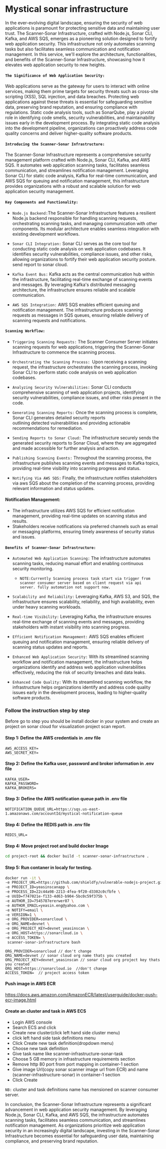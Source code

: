 # Mystical sonar infrastructure

In the ever-evolving digital landscape, ensuring the security of web applications is paramount for protecting sensitive data and maintaining user trust. The Scanner-Sonar Infrastructure, crafted with Node.js, Sonar CLI, Kafka, and AWS SQS, emerges as a pioneering solution designed to fortify web application security. This infrastructure not only automates scanning tasks but also facilitates seamless communication and notification management. In this service, we'll explore the architecture, functionalities, and benefits of the Scanner-Sonar Infrastructure, showcasing how it elevates web application security to new heights.

#### `The Significance of Web Application Security:`
Web applications serve as the gateway for users to interact with online services, making them prime targets for security threats such as cross-site scripting (XSS), SQL injection, and data breaches. Protecting web applications against these threats is essential for safeguarding sensitive data, preserving brand reputation, and ensuring compliance with regulations. Static code analysis tools, such as SonarQube, play a pivotal role in identifying code smells, security vulnerabilities, and maintainability issues early in the development process. By integrating static code analysis into the development pipeline, organizations can proactively address code quality concerns and deliver higher-quality software products.

#### `Introducing the Scanner-Sonar Infrastructure:`
The Scanner-Sonar Infrastructure represents a comprehensive security management platform crafted with Node.js, Sonar CLI, Kafka, and AWS SQS. It automates web application scanning tasks, facilitates seamless communication, and streamlines notification management. Leveraging Sonar CLI for static code analysis, Kafka for real-time communication, and AWS SQS for queuing and notification management, this infrastructure provides organizations with a robust and scalable solution for web application security management.

#### `Key Components and Functionality:`

  - `Node.js Backend:`The Scanner-Sonar Infrastructure features a resilient Node.js backend responsible for handling scanning 
     requests, orchestrating scanning tasks, and managing communication with other components. Its modular architecture 
     enables seamless integration with existing development workflows.

  - `Sonar CLI Integration:`  Sonar CLI serves as the core tool for conducting static code analysis on web application 
     codebases. It identifies security vulnerabilities, compliance issues, and other risks, allowing organizations to fortify 
     their web application security posture. send report to sonar cloud.

  - `Kafka Event Bus:`  Kafka acts as the central communication hub within the infrastructure, facilitating real-time exchange 
     of scanning events and messages. By leveraging Kafka's distributed messaging architecture, the infrastructure ensures 
     reliable and scalable communication.
    
  - `AWS SQS Integration:` AWS SQS enables efficient queuing and notification management. The infrastructure produces scanning 
     requests as messages in SQS queues, ensuring reliable delivery of scanning requests and notifications.

#### `Scanning Workflow:`

  - `Triggering Scanning Requests:` The Scanner Consumer Server initiates scanning requests for web applications, triggering 
     the Scanner-Sonar Infrastructure to commence the scanning process.

  - `Orchestrating the Scanning Process: `Upon receiving a scanning request, the infrastructure orchestrates the scanning 
     process, invoking Sonar CLI to perform static code analysis on web application codebases.

  - `Analyzing Security Vulnerabilities:` Sonar CLI conducts comprehensive scanning of web application projects, identifying 
     security vulnerabilities, compliance issues, and other risks present in the code.

  - `Generating Scanning Reports:` Once the scanning process is complete, Sonar CLI generates detailed security reports     
     outlining detected vulnerabilities and providing actionable recommendations for remediation.
    
  - `Sending Reports to Sonar Cloud:` The infrastructure securely sends the generated security reports to Sonar Cloud, where 
     they are aggregated and made accessible for further analysis and action.

  - `Publishing Scanning Events:` Throughout the scanning process, the infrastructure publishes scanning events and messages 
    to Kafka topics, providing real-time visibility into scanning progress and status.

  - `Notifying Via AWS SQS:` Finally, the infrastructure notifies stakeholders via aws SQS about the completion of the 
     scanning process, providing relevant information and status updates.

#### Notification Management:

  - The infrastructure utilizes AWS SQS for efficient notification management, providing real-time updates on scanning status 
    and results.
  - Stakeholders receive notifications via preferred channels such as email or messaging platforms, ensuring timely awareness 
    of security status and issues.

#### `Benefits of Scanner-Sonar Infrastructure:`

  - `Automated Web Application Scanning:` The infrastructure automates scanning tasks, reducing manual effort and enabling 
     continuous security monitoring.
    
    -  `NOTE:Currently Scanning process task start via trigger from scanner consumer server based on client request via api 
     server. fully automation not support now.`
    
  - `Scalability and Reliability:` Leveraging Kafka, AWS S3, and SQS, the infrastructure ensures scalability, reliability, and 
     high availability, even under heavy scanning workloads.
  
  - `Real-time Visibility:` Leveraging Kafka, the infrastructure ensures real-time exchange of scanning events and messages, 
     providing stakeholders with instant visibility into scanning progress.

  - `Efficient Notification Management:` AWS SQS enables efficient queuing and notification management, ensuring reliable 
     delivery of scanning status updates and reports.

  - `Enhanced Web Application Security:` With its streamlined scanning workflow and notification management, the 
     infrastructure helps organizations identify and address web application vulnerabilities effectively, reducing the risk of 
      security breaches and data leaks.
    
  - `Enhanced Code Quality:` With its streamlined scanning workflow, the infrastructure helps organizations identify and 
    address code quality issues early in the development process, leading to higher-quality software products.


### Follow the instruction step by step
Before go to step you should be install docker in your system and create an project on sonar cloud for visualization project scan report.


#### Step 1: Define the AWS credentials in .env file
```
AWS_ACCESS_KEY=
AWS_SECRET_KEY=
```

#### Step 2: Define the Kafka user, password and broker information in .env file
```
KAFKA_USER=
KAFKA_PASSWORD=
KAFKA_BROKERS=
```

#### Step 3: Define the AWS notification queue path in .env file
```
NOTIFICATION_QUEUE_URL=https://sqs.us-east-1.amazonaws.com/accountId/mystical-notification-queue
```

#### Step 4: Define the REDIS path in .env file
```
REDIS_URL=
```

#### Step 4: Move project root and build docker Image
```sh
cd project-root && docker build -t scanner-sonar-infrastructure .
```

#### Step 5: Run contaner in localy for testing.
```sh
docker run -it \
-e PROJECT_URL=https://github.com/shieldfy/vulnerable-nodejs-project.git \
-e PROJECT_ID=yeasinscanapp \
-e PROCESS_ID=22c44a98-2213-4fea-9f20-d3302c0cfbfe \
-e UUID=f747021e-f133-4d63-b904-5bc0c59f375b \
-e AUTHOR_ID=7545787ererwer87 \
-e AUTHOR_EMAIL=yeasin.eng@yahoo.com \
-e NOTIFY=email \
-e VERSION=1 \
-e ORG_PROVIDER=sonarcloud \
-e ORG_NAME=devnet \
-e ORG_PROJECT_KEY=devnet_yeasinscan \
-e ORG_HOST=https://sonarcloud.io \
-e ACCESS_TOKEN= \
 scanner-sonar-infrastructure bash
```

```
ORG_PROVIDER=sonarcloud // don't change
ORG_NAME=devnet // sonar cloud org name thats you created
ORG_PROJECT_KEY=devnet_yeasinscan // sonar cloud org project key thats you created
ORG_HOST=https://sonarcloud.io  //don't change
ACCESS_TOKEN=  // project access token
```
#### Push image in AWS ECR
https://docs.aws.amazon.com/AmazonECR/latest/userguide/docker-push-ecr-image.html

#### Create an cluster and task in AWS ECS
- Login AWS console
- Search ECS and click
- Create new cluster(click left hand side cluster menu)
- click left hand side task definitions menu
- Click Create new task definition(dropdown menu)
- Choose new task definition
- Give task name like scanner-infrastructure-sonar-task
- Choose 5 GB memory in infrastructure requirements section
- Remove http 80 port from port mapping in container-1 section
- Give image Url(copy sonar scanner image url from ECR) and name    (scanner-infrastructure-sonar) in container-1 section
- Click Create

`NB:` cluster and task definitions name has mensioned on scanner consumer server.


In conclusion, the Scanner-Sonar Infrastructure represents a significant advancement in web application security management. By leveraging Node.js, Sonar CLI, Kafka, and AWS SQS, the infrastructure automates scanning tasks, facilitates seamless communication, and streamlines notification management. As organizations prioritize web application security in an increasingly digital landscape, investing in the Scanner-Sonar Infrastructure becomes essential for safeguarding user data, maintaining compliance, and preserving brand reputation.
